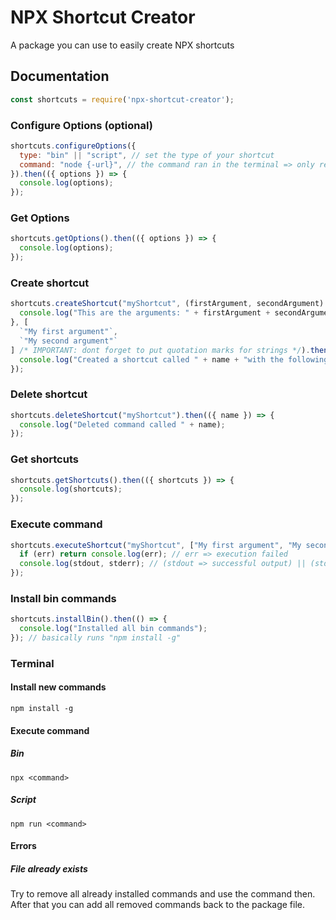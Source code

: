 # NPX Shortcut Creator
A package you can use to easily create NPX shortcuts

## Documentation
```js
const shortcuts = require('npx-shortcut-creator');
```

### Configure Options (optional)
```js
shortcuts.configureOptions({
  type: "bin" || "script", // set the type of your shortcut
  command: "node {-url}", // the command ran in the terminal => only required if type is script
}).then(({ options }) => {
  console.log(options);
});
```

### Get Options
```js
shortcuts.getOptions().then(({ options }) => {
  console.log(options);
});
```

### Create shortcut
```js
shortcuts.createShortcut("myShortcut", (firstArgument, secondArgument) => {
  console.log("This are the arguments: " + firstArgument + secondArgument);
}, [
  `"My first argument"`,
  `"My second argument"`
] /* IMPORTANT: dont forget to put quotation marks for strings */).then(({ name, arguments }) => {
  console.log("Created a shortcut called " + name + "with the following arguments: " + arguments.join(", "));
});
```

### Delete shortcut
```js
shortcuts.deleteShortcut("myShortcut").then(({ name }) => {
  console.log("Deleted command called " + name);
});
```

### Get shortcuts
```js
shortcuts.getShortcuts().then(({ shortcuts }) => {
  console.log(shortcuts);
});
```

### Execute command
```js
shortcuts.executeShortcut("myShortcut", ["My first argument", "My second argument"]).then(({ err, data: { stdout, stderr } }) => {
  if (err) return console.log(err); // err => execution failed
  console.log(stdout, stderr); // (stdout => successful output) || (stderr => failed output)
});
```

### Install bin commands
```js
shortcuts.installBin().then(() => {
  console.log("Installed all bin commands");
}); // basically runs "npm install -g"
```

### Terminal
#### Install new commands
```
npm install -g
```

#### Execute command
##### Bin
```
npx <command>
```

##### Script
```
npm run <command>
```

#### Errors
##### File already exists
Try to remove all already installed commands and use the command then. After that you can add all removed commands back to the package file.